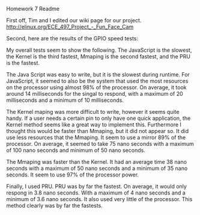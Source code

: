 Homework 7 Readme

First off, Tim and I edited our wiki page for our project. http://elinux.org/ECE_497_Project_-_Fun_Face_Cam

Second, here are the results of the GPIO speed tests:
  
   My overall tests seem to show the following. The JavaScript is the slowest, the Kernel is the third fastest, Mmaping is the second fastest, and the PRU is the fastest.
   
   The Java Script was easy to write, but it is the slowest during runtime. For JavaScript, it seemed to also be the system that used the most resources on the processor using almost 98% of the processor. On average, it took around 14 milliseconds for the singal to respond, with a maximum of 20 milliseconds and a minimum of 10 milliseconds. 
   
   The Kernel maping was more difficult to write, however it seems quite handy. If a user needs a certain pin to only have one quick application, the Kernel method seems like a great way to implement this. Furthermore I thought this would be faster than Mmaping, but it did not appear so. It did use less resources that the Mmaping. It seem to use a mirror 89% of the processor. On average, it seemed to take 75 nano seconds with a maximum of 100 nano seconds and minimum of 50 nano seconds. 

  The Mmaping was faster than the Kernel. It had an average time 38 nano seconds with a maximum of 50 nano seconds and a minimum of 35 nano seconds. It seem to use 97% of the processor power.
  
  Finally, I used PRU. PRU was by far the fastest. On average, it would only respong in 3.8 nano seconds. With a maximum of 4 nano seconds and a minimum of 3.6 nano seconds. It also used very little of the processor. This method clearly was by far the fastests.
  
